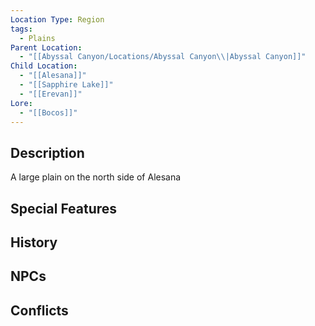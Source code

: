 ```yaml
---
Location Type: Region
tags:
  - Plains
Parent Location:
  - "[[Abyssal Canyon/Locations/Abyssal Canyon\\|Abyssal Canyon]]"
Child Location:
  - "[[Alesana]]"
  - "[[Sapphire Lake]]"
  - "[[Erevan]]"
Lore:
  - "[[Bocos]]"
---
```

## Description

A large plain on the north side of Alesana

## Special Features

## History

## NPCs

## Conflicts